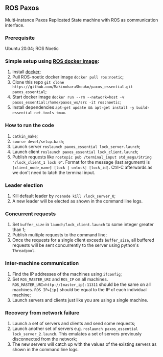 ## ROS Paxos
Multi-instance Paxos Replicated State machine with ROS as communication interface.

### Prerequisite
Ubuntu 20.04; ROS Noetic

### Simple setup using [ROS docker image](http://wiki.ros.org/docker/Tutorials/Docker):
1. Install [docker](https://docs.docker.com/get-docker);
2. Pull ROS-noetic docker image `docker pull ros:noetic`;
3. Clone this repo `git clone https://github.com/MakinoharaShouko/paxos_essential.git paxos_essential`;
4. Start docker image `docker run --rm --network=host -v paxos_essential:/home/paxos_ws/src -it ros:noetic`;
5. Install dependencies `apt-get update && apt-get install -y build-essential net-tools tmux`.

### How to run the code
1. `catkin_make`;
2. `source devel/setup.bash`;
3. Launch server `roslaunch paxos_essential lock_server.launch`;
4. Launch client `roslaunch paxos_essential lock_client.launch`;
5. Publish requests like `rostopic pub /terminal_input std_msgs/String "/lock_client_1 lock 0"`. Format for the message (last argument) is `[client_node_name] [lock | unlock] [lock_id]`. Ctrl-C afterwards as we don't need to latch the terminal input.

### Leader election
1. Kill default leader by `rosnode kill /lock_server_0`;
2. A new leader will be elected as shown in the command line logs.

### Concurrent requests
1. Set `buffer_size` in `launch/lock_client.launch` to some integer greater than 1;
2. Publish multiple requests to the command line;
3. Once the requests for a single client exceeds `buffer_size`, all buffered requests will be sent concurrently to the server using python's `Threadpool`.

### Inter-machine communication
1. Find the IP addresses of the machines using `ifconfig`;
2. Set `ROS_MASTER_URI` and `ROS_IP` on all machines. `ROS_MASTER_URI=http://[master_ip]:11311` should be the same on all machines. `ROS_IP=[ip]` should be equal to the IP of each individual machine;
3. Launch servers and clients just like you are using a single machine.

### Recovery from network failure
1. Launch a set of servers and clients and send some requests;
2. Launch another set of servers e.g. `roslaunch paxos_essential lock_server_2.launch`. This emulates a set of servers previously disconnected from the network;
3. The new servers will catch up with the values of the existing servers as shown in the command line logs.
